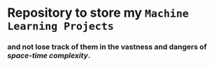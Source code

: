 # Repository to store my `Machine Learning Projects`

### and not lose track of them in the vastness and dangers of _space-time complexity_.
